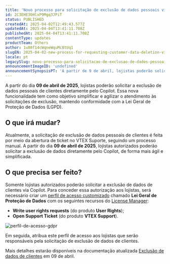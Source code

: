 ```yaml
---
title: 'Novo processo para solicitação de exclusão de dados pessoais via Copilot'
id: 2C3EHE36HlxP9Mgq3JPiT
status: PUBLISHED
createdAt: 2025-04-02T12:49:43.577Z
updatedAt: 2025-04-04T13:41:11.708Z
publishedAt: 2025-04-04T13:41:11.708Z
contentType: updates
productTeam: Others
author: 1u80f14cWqneWquMc8tUq1
slugEN: 2025-04-02-new-process-for-requesting-customer-data-deletion-via-copilot
locale: pt
legacySlug: novo-processo-para-solicitacao-de-exclusao-de-dados-pessoais-via-copilot
announcementImageID: 'undefined'
announcementSynopsisPT: 'A partir de 9 de abril, lojistas poderão solicitar a exclusão de dados de clientes diretamente via Copilot.'
---
```


A partir do dia **09 de abril de 2025**, lojistas poderão solicitar a exclusão de dados pessoais de clientes diretamente pelo Copilot. Essa nova funcionalidade tem como objetivo simplificar e agilizar o atendimento às solicitações de exclusão, mantendo conformidade com a Lei Geral de Proteção de Dados (LGPD).

## O que irá mudar?

Atualmente, a solicitação de exclusão de dados pessoais de clientes é feita por meio da abertura de ticket no VTEX Suporte, seguindo um processo manual. A partir do dia **09 de abril de 2025**, lojistas autorizados poderão solicitar a exclusão de dados diretamente pelo Copilot, de forma mais ágil e simplificada.

## O que precisa ser feito?

Somente lojistas autorizados poderão solicitar a exclusão de dados de clientes via Copilot. Para conceder essa autorização aos lojistas, será necessário criar um [perfil de acesso customizado](/pt/tutorial/criar-perfil-de-acesso) chamado **Lei Geral de Proteção de Dados** com os seguintes recursos do [License Manager](/pt/tutorial/license-manager-resources):
- **Write user rights requests** (do produto **User Rights**);
- **Open Support Ticket** (do produto **VTEX Support**).

![perfil-de-acesso-gdpr](https://cdn.statically.io/gh/vtexdocs/help-center-content/refs/heads/main/docs/pt/announcements/2025/abril/2025-04-02-novo-processo-para-solicitacao-de-exclusao-de-dados-pessoais-via-copilot_1.jpg)

Em seguida, atribua este perfil de acesso aos lojistas que serão responsáveis pela solicitação de exclusão de dados de clientes.

Mais detalhes estarão disponíveis na documentação atualizada [Exclusão de dados de clientes](/pt/tutorial/erasing-customer-data--1R9Fn7A06Ifj4R9YD4JTKU) em 09 de abril.
